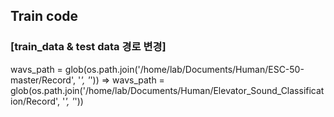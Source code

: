 ## Train code

### [train_data & test data 경로 변경]
wavs_path = glob(os.path.join('/home/lab/Documents/Human/ESC-50-master/Record', '*', '*')) =>
wavs_path = glob(os.path.join('/home/lab/Documents/Human/Elevator_Sound_Classification/Record', '*', '*'))